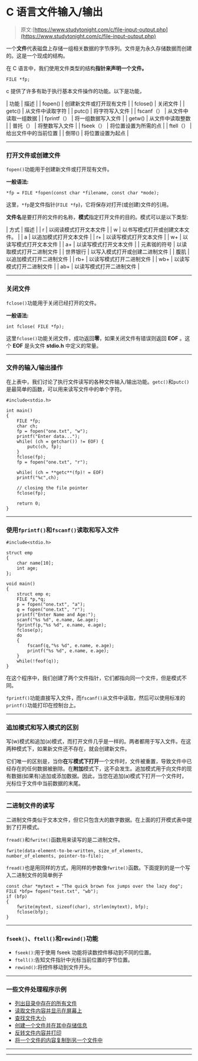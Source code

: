 # C 语言文件输入/输出

> 原文:[https://www.studytonight.com/c/file-input-output.php](https://www.studytonight.com/c/file-input-output.php)

一个**文件**代表磁盘上存储一组相关数据的字节序列。文件是为永久存储数据而创建的。这是一个现成的结构。

在 C 语言中，我们使用文件类型的结构**指针来声明一个文件。**

```
FILE *fp;
```

c 提供了许多有助于执行基本文件操作的功能。以下是功能，

| 功能 | 描述 |
| fopen() | 创建新文件或打开现有文件 |
| fclose() | 关闭文件 |
| getc() | 从文件中读取字符 |
| putc() | 将字符写入文件 |
| fscanf（） | 从文件中读取一组数据 |
| fprintf（） | 将一组数据写入文件 |
| getw() | 从文件中读取整数 |
| 普托（） | 将整数写入文件 |
| fseek（） | 将位置设置为所需的点 |
| ftell（） | 给出文件中的当前位置 |
| 倒带() | 将位置设置为起点 |

* * *

### 打开文件或创建文件

`fopen()`功能用于创建新文件或打开现有文件。

**一般语法:**

```
*fp = FILE *fopen(const char *filename, const char *mode);
```

这里，`*fp`是文件指针(`FILE *fp`)，它将保存对打开(或创建)文件的引用。

**文件名**是要打开的文件的名称，**模式**指定打开文件的目的。模式可以是以下类型:

| 方式 | 描述 |
| r | 以阅读模式打开文本文件 |
| w | 以书写模式打开或创建文本文件。 |
| a | 以追加模式打开文本文件 |
| r+ | 以读写模式打开文本文件 |
| w+ | 以读写模式打开文本文件 |
| a+ | 以读写模式打开文本文件 |
| 元素铷的符号 | 以读取模式打开二进制文件 |
| 世界银行 | 以写入模式打开或创建二进制文件 |
| 腹肌 | 以追加模式打开二进制文件 |
| rb+ | 以读写模式打开二进制文件 |
| wb+ | 以读写模式打开二进制文件 |
| ab+ | 以读写模式打开二进制文件 |

* * *

### 关闭文件

`fclose()`功能用于关闭已经打开的文件。

**一般语法:**

```
int fclose( FILE *fp);
```

这里`fclose()`功能关闭文件，成功返回**零**，如果关闭文件有错误则返回 **EOF** 。这个 **EOF** 是头文件 **stdio.h** 中定义的常量。

* * *

### 文件的输入/输出操作

在上表中，我们讨论了执行文件读写的各种文件输入/输出功能。`getc()`和`putc()`是最简单的函数，可以用来读写文件中的单个字符。

```
#include<stdio.h>

int main()
{
    FILE *fp;
    char ch;
    fp = fopen("one.txt", "w");
    printf("Enter data...");
    while( (ch = getchar()) != EOF) {
        putc(ch, fp);
    }
    fclose(fp);
    fp = fopen("one.txt", "r");

    while( (ch = **getc**(fp)! = EOF)
    printf("%c",ch);

    // closing the file pointer
    fclose(fp);

    return 0;
}
```

* * *

### 使用`fprintf()`和`fscanf()`读取和写入文件

```
#include<stdio.h>

struct emp
{
    char name[10];
    int age;
};

void main()
{
    struct emp e;
    FILE *p,*q;
    p = fopen("one.txt", "a");
    q = fopen("one.txt", "r");
    printf("Enter Name and Age:");
    scanf("%s %d", e.name, &e.age);
    fprintf(p,"%s %d", e.name, e.age);
    fclose(p);
    do
    {
        fscanf(q,"%s %d", e.name, e.age);
        printf("%s %d", e.name, e.age);
    }
    while(!feof(q));
}
```

在这个程序中，我们创建了两个文件指针，它们都指向同一个文件，但是模式不同。

`fprintf()`功能直接写入文件，而`fscanf()`从文件中读取，然后可以使用标准的`printf()`功能打印在控制台上。

* * *

### 追加模式和写入模式的区别

写(w)模式和追加(a)模式，而打开文件几乎是一样的。两者都用于写入文件。在这两种模式下，如果新文件还不存在，就会创建新文件。

它们唯一的区别是，当你**在**写**模式下打开**一个文件时，文件被重置，导致文件中已经存在的任何数据被删除。在**附加**模式下，这不会发生。追加模式用于向文件的现有数据(如果有)追加或添加数据。因此，当您在追加(a)模式下打开一个文件时，光标位于文件中当前数据的末尾。

* * *

### 二进制文件的读写

二进制文件类似于文本文件，但它只包含大的数字数据。在上面的打开模式表中提到了打开模式。

`fread()`和`fwrite()`函数用来读写的是二进制文件。

```
fwrite(data-element-to-be-written, size_of_elements, number_of_elements, pointer-to-file);
```

`fread()`也是用同样的方式，用同样的参数像`fwrite()`函数。下面提到的是一个写入二进制文件的简单例子

```
const char *mytext = "The quick brown fox jumps over the lazy dog";   
FILE *bfp= fopen("test.txt", "wb");   
if (bfp) 
{     
    fwrite(mytext, sizeof(char), strlen(mytext), bfp);     
    fclose(bfp);   
}
```

* * *

### `fseek()`、`ftell()`和`rewind()`功能

*   `fseek()`:用于使用 fseek 功能将读数控件移动到不同的位置。
*   `ftell()`:告知文件指针中光标当前位置的字节位置。
*   `rewind()`:将控件移动到文件开头。

* * *

### 一些文件处理程序示例

*   [列出目录中存在的所有文件](/c/programs/files-and-streams/program-to-list-files-in-directory)
*   [读取文件内容并显示在屏幕上](/c/programs/files-and-streams/program-to-read-data-from-file)
*   [查找文件大小](/c/programs/files-and-streams/program-to-find-size-of-file)
*   [创建一个文件并在其中存储信息](/c/programs/files-and-streams/program-to-write-in-file)
*   [反转文件内容并打印](/c/programs/files-and-streams/program-to-reverse-content-of-file)
*   [将一个文件的内容复制到另一个文件中](/c/programs/files-and-streams/program-copy-file-to-another-file)

* * *

* * *